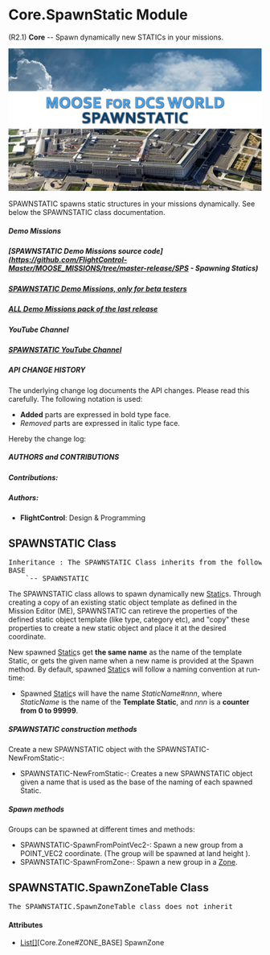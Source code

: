 # Core.SpawnStatic Module
(R2.1) **Core** -- Spawn dynamically new STATICs in your missions.

![Banner Image](/includes/Pictures/SPAWNSTATIC/Dia1.JPG)



SPAWNSTATIC spawns static structures in your missions dynamically. See below the SPAWNSTATIC class documentation.



#####  Demo Missions

#####  [SPAWNSTATIC Demo Missions source code](https://github.com/FlightControl-Master/MOOSE_MISSIONS/tree/master-release/SPS - Spawning Statics)

#####  [SPAWNSTATIC Demo Missions, only for beta testers](https://github.com/FlightControl-Master/MOOSE_MISSIONS/tree/master/SPS%20-%20Spawning%20Statics)

#####  [ALL Demo Missions pack of the last release](https://github.com/FlightControl-Master/MOOSE_MISSIONS/releases)



#####  YouTube Channel

#####  [SPAWNSTATIC YouTube Channel]()



#####  **API CHANGE HISTORY**

The underlying change log documents the API changes. Please read this carefully. The following notation is used:

* **Added** parts are expressed in bold type face.
* _Removed_ parts are expressed in italic type face.

Hereby the change log:



#####  **AUTHORS and CONTRIBUTIONS**

#####  Contributions:

#####  Authors:

* **FlightControl**: Design & Programming


## SPAWNSTATIC Class
<pre>
Inheritance : The SPAWNSTATIC Class inherits from the following parents :
BASE
	`-- SPAWNSTATIC
</pre>

The SPAWNSTATIC class allows to spawn dynamically new [Static](#static-module-)s.
Through creating a copy of an existing static object template as defined in the Mission Editor (ME),
SPAWNSTATIC can retireve the properties of the defined static object template (like type, category etc), and "copy"
these properties to create a new static object and place it at the desired coordinate.

New spawned [Static](#static-module-)s get **the same name** as the name of the template Static,
or gets the given name when a new name is provided at the Spawn method.
By default, spawned [Static](#static-module-)s will follow a naming convention at run-time:

* Spawned [Static](#static-module-)s will have the name _StaticName_#_nnn_, where _StaticName_ is the name of the **Template Static**,
and _nnn_ is a **counter from 0 to 99999**.


#####  SPAWNSTATIC construction methods

Create a new SPAWNSTATIC object with the SPAWNSTATIC-NewFromStatic-:

* SPAWNSTATIC-NewFromStatic-: Creates a new SPAWNSTATIC object given a name that is used as the base of the naming of each spawned Static.

#####  **Spawn** methods

Groups can be spawned at different times and methods:

* SPAWNSTATIC-SpawnFromPointVec2-: Spawn a new group from a POINT_VEC2 coordinate.
(The group will be spawned at land height ).
* SPAWNSTATIC-SpawnFromZone-: Spawn a new group in a [Zone](#zone-module-).





## SPAWNSTATIC.SpawnZoneTable Class
<pre>
The SPAWNSTATIC.SpawnZoneTable class does not inherit
</pre>
<h4> Attributes </h4>

* <u>List[]</u>[Core.Zone#ZONE_BASE] SpawnZone


